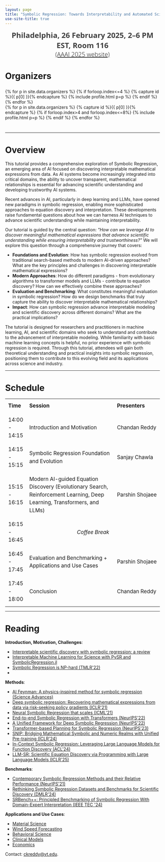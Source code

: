 ```yaml
---
layout: page
title: "Symbolic Regression: Towards Interpretability and Automated Scientific Discovery"
use-site-title: true
---
```


<div class="venue" style="font-size: 24px; display: block; font-family: 'Open Sans', 'Helvetica Neue', Helvetica, Arial, sans-serif; font-weight: 300; color: #404040; text-align: center;">
  <strong>Philadelphia, 26 February 2025, 2–6 PM EST, Room 116</strong>
</div>

<div class="venue" style="font-size: 20px; display: block; font-family: 'Open Sans', 'Helvetica Neue', Helvetica, Arial, sans-serif; font-weight: 300; color: #404040; text-align: center;">
  <a target="_blank" href="https://aaai.org/conference/aaai/aaai-25/tutorial-and-lab-list/#TH26">(AAAI 2025 website)</a>
</div>


<div class="sharethis-inline-share-buttons"></div>
<meta name="thumbnail" content="./img/aaai-logo.png" />

<div class="container" style="margin-bottom: 10px;"></div>


# Organizers
<div class="container" style="margin-top: 25px;margin-bottom: 40px;">
  <!-- <br> 
  <div class="row" style="margin: -30px;"> -->
  <div class="row">
    {% for p in site.data.organizers %}
    {% if forloop.index<=4 %}
    {% capture id %}{{ p[0] }}{% endcapture %}
    {% include profile.html p=p %}
    {% endif %}
    {% endfor %}
  </div>
  <div class="row">
    {% for p in site.data.organizers %}
    {% capture id %}{{ p[0] }}{% endcapture %}
    {% if forloop.index>4 and forloop.index<=8%}
    {% include profile.html p=p %}
    {% endif %}
    {% endfor %}
  </div>
</div>
<hr>

<!-- # Program Committee
<div class="container">
  <ul class="list-group list-group-flush">
    {% for p in site.data.pc.people %}
      <li class="list-group-item col-xs-6 col-sm-4 col-md-3">{{ p }}</li>
    {% endfor %}
  </ul>
</div>
<hr> -->


# Overview

This tutorial provides a comprehensive exploration of Symbolic Regression, an emerging area of AI focused on discovering interpretable mathematical expressions from data. As AI systems become increasingly integrated into critical domains, the ability to uncover transparent, mathematical relationships is essential for advancing scientific understanding and developing trustworthy AI systems. 

Recent advances in AI, particularly in deep learning and LLMs, have opened new paradigms in symbolic regression, enabling more sophisticated approaches to equation discovery and interpretation. These developments raise fundamental questions about how we can harness AI techniques to advance scientific understanding while maintaining interpretability.

Our tutorial is guided by the central question:
*"How can we leverage AI to discover meaningful mathematical expressions that advance scientific understanding while ensuring interpretability and trustworthiness?"*
We will explore this question through a comprehensive journey that covers:

- **Foundations and Evolution**: How has symbolic regression evolved from traditional search-based methods to modern AI-driven approaches? What are the key principles and challenges in discovering interpretable mathematical expressions?
- **Modern Approaches**: How do different paradigms - from evolutionary algorithms to transformer models and LLMs - contribute to equation discovery? How can we effectively combine these approaches?
- **Evaluation and Benchmarking**: What constitutes meaningful evaluation in symbolic regression? How do we design benchmarks that truly capture the ability to discover interpretable mathematical relationships?
- **Impact**: How can symbolic regression advance interpretable modeling and scientific discovery across different domains? What are the practical implications?

The tutorial is designed for researchers and practitioners in machine learning, AI, and scientific domains who seek to understand and contribute to the advancement of interpretable modeling. While familiarity with basic machine learning concepts is helpful, no prior experience with symbolic regression is required.
Through this tutorial, attendees will gain both theoretical understanding and practical insights into symbolic regression, positioning them to contribute to this evolving field and its applications across science and industry.

<hr>


# Schedule

<div class="container" style="margin-top: 15px; text-align: center;">
  <table style="width: 100%; max-width: 1050px; margin: auto; border-collapse: collapse; font-size: 17px; line-height: 1.5;">
    <tr style="font-weight: bold;">
      <th style="padding: 10px; text-align: left; width: 12%;">Time</th>
      <th style="padding: 10px; text-align: left; width: 58%;">Session</th>
      <th style="padding: 10px; text-align: left; width: 30%;">Presenters</th>
    </tr>
    <tr>
      <td style="padding: 10px;">14:00 - 14:15</td>
      <td style="padding: 10px;">Introduction and Motivation</td>
      <td style="padding: 10px;">Chandan Reddy</td>
    </tr>
    <tr>
      <td style="padding: 10px;">14:15 - 15:15</td>
      <td style="padding: 10px;">Symbolic Regression Foundation and Evolution </td>
      <td style="padding: 10px;">Sanjay Chawla</td>
    </tr>
    <tr>
      <td style="padding: 10px;">15:15 - 16:15</td>
      <td style="padding: 10px;">Modern AI-guided Equation Discovery (Evolutionary Search, Reinforcement Learning, Deep Learning, Transformers, and LLMs) </td>
      <td style="padding: 10px;">Parshin Shojaee</td>
    </tr>
    <tr>
      <td style="padding: 10px;">16:15 - 16:45</td>
      <td colspan="2" style="padding: 10px; font-style: italic; text-align: center;">Coffee Break</td>
    </tr>
    <tr>
      <td style="padding: 10px;">16:45 - 17:45</td>
      <td style="padding: 10px;">Evaluation and Benchmarking + Applications and Use Cases</td>
      <td style="padding: 10px;">Parshin Shojaee</td>
    </tr>
    <tr>
      <td style="padding: 10px;">17:45 - 18:00</td>
      <td style="padding: 10px;">Conclusion</td>
      <td style="padding: 10px;">Chandan Reddy</td>
    </tr>
  </table>
</div>

<hr>


# Reading

**Introduction, Motivation, Challenges**:
- [Interpretable scientific discovery with symbolic regression: a review](https://link.springer.com/article/10.1007/s10462-023-10622-0)
- [Interpretable Machine Learning for Science with PySR and SymbolicRegression.jl](https://arxiv.org/abs/2305.01582)
- [Symbolic Regression is NP-hard (TMLR'22)](https://openreview.net/forum?id=LTiaPxqe2e)
- 
**Methods**:
- [AI Feynman: A physics-inspired method for symbolic regression (Science Advances)](https://www.science.org/doi/10.1126/sciadv.aay2631) 
- [Deep symbolic regression: Recovering mathematical expressions from data via risk-seeking policy gradients (ICLR'21)](https://openreview.net/forum?id=m5Qsh0kBQG)
- [Neural Symbolic Regression that scales (ICML'21)](https://proceedings.mlr.press/v139/biggio21a.html)
- [End-to-end Symbolic Regression with Transformers (NeurIPS'22)](https://proceedings.neurips.cc/paper_files/paper/2022/hash/42eb37cdbefd7abae0835f4b67548c39-Abstract-Conference.html)
- [A Unified Framework for Deep Symbolic Regression (NeurIPS'22)](https://proceedings.neurips.cc/paper_files/paper/2022/hash/dbca58f35bddc6e4003b2dd80e42f838-Abstract-Conference.html)
- [Transformer-based Planning for Symbolic Regression (NeurIPS'23)](https://proceedings.neurips.cc/paper_files/paper/2023/hash/8ffb4e3118280a66b192b6f06e0e2596-Abstract-Conference.html)
- [SNIP: Bridging Mathematical Symbolic and Numeric Realms with Unified Pre-training (ICLR'24)](https://openreview.net/forum?id=KZSEgJGPxu)
- [In-Context Symbolic Regression: Leveraging Large Language Models for Function Discovery (ACL'24)](https://aclanthology.org/2024.acl-srw.49/)
- [LLM-SR: Scientific Equation Discovery via Programming with Large Language Models (ICLR'25)](https://openreview.net/forum?id=m2nmp8P5in)


**Benchmarks**:
- [Contemporary Symbolic Regression Methods and their Relative Performance (NeurIPS'21)](https://datasets-benchmarks-proceedings.neurips.cc/paper/2021/hash/c0c7c76d30bd3dcaefc96f40275bdc0a-Abstract-round1.html)
- [Rethinking Symbolic Regression Datasets and Benchmarks for Scientific Discovery (DMLR'24)](https://openreview.net/forum?id=i2e2wqt0nAI)
- [SRBench++: Principled Benchmarking of Symbolic Regression With Domain-Expert Interpretation (IEEE TEC '24)](http://ieeexplore.ieee.org/document/10586218)


**Applications and Use Cases**:
- [Material Science](https://www.cambridge.org/core/journals/mrs-communications/article/symbolic-regression-in-materials-science/A5836F4AF5E9395A9B27541C5042A7F3)
- [Wind Speed Forecasting](https://arxiv.org/pdf/2102.10570?utm_source=chatgpt.com)
- [Behavioral Science](https://www.frontiersin.org/journals/artificial-intelligence/articles/10.3389/frai.2023.1039438/full?utm_source=chatgpt.com)
- [Clinical Models](https://www.nature.com/articles/s41746-023-00833-8)
- [Economics](https://www.tandfonline.com/doi/abs/10.1080/13504851.2016.1218419)



Contact: <ckreddy@vt.edu>.
